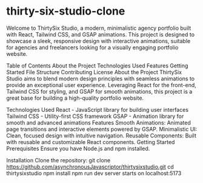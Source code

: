 # thirty-six-studio-clone
Welcome to ThirtySix Studio, a modern, minimalistic agency portfolio built with React, Tailwind CSS, and GSAP animations. This project is designed to showcase a sleek, responsive design with interactive animations, suitable for agencies and freelancers looking for a visually engaging portfolio website.

Table of Contents
About the Project
Technologies Used
Features
Getting Started
File Structure
Contributing
License
About the Project
ThirtySix Studio aims to blend modern design principles with seamless animations to provide an exceptional user experience. Leveraging React for the front-end, Tailwind CSS for styling, and GSAP for smooth animations, this project is a great base for building a high-quality portfolio website.

Technologies Used
React - JavaScript library for building user interfaces
Tailwind CSS - Utility-first CSS framework
GSAP - Animation library for smooth and advanced animations
Features
Smooth Animations: Animated page transitions and interactive elements powered by GSAP.
Minimalistic UI: Clean, focused design with intuitive navigation.
Reusable Components: Built with reusable and customizable React components.
Getting Started
Prerequisites
Ensure you have Node.js and npm installed.

Installation
Clone the repository:
git clone https://github.com/asynchronousJavascriptor/thirtysixstudio.git
cd thirtysixstudio
npm install
npm run dev
server starts on localhost:5173
